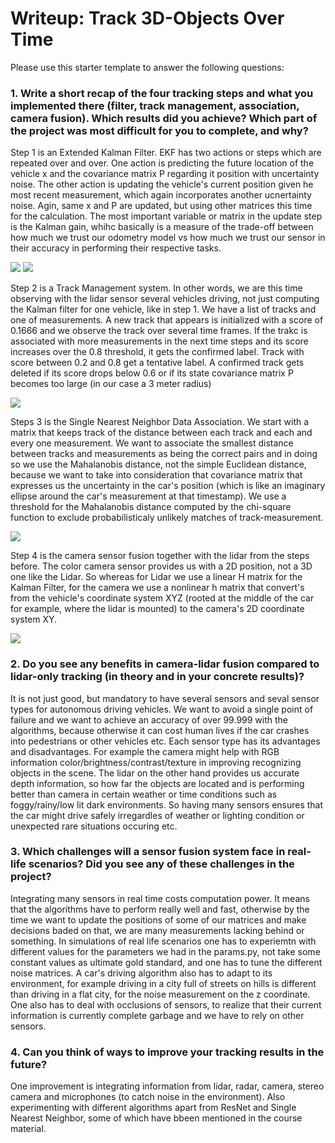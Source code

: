 # Writeup: Track 3D-Objects Over Time

Please use this starter template to answer the following questions:

### 1. Write a short recap of the four tracking steps and what you implemented there (filter, track management, association, camera fusion). Which results did you achieve? Which part of the project was most difficult for you to complete, and why?

Step 1 is an Extended Kalman Filter. EKF has two actions or steps which are repeated over and over. One action is predicting the future location of the vehicle x and the covariance matrix P regarding it position with uncertainty noise. The other action is updating the vehicle's current position given he most recent measurement, which again incorporates another ucnertainty noise. Agin, same x and P are updated, but using other matrices this time for the calculation. The most important variable or matrix in the update step is the Kalman gain, whihc basically is a measure of the trade-off between how much we trust our odometry model vs how much we trust our sensor in their accuracy in performing their respective tasks.

<img src="img/Figure01.png">
<img src="img/Figure02.png">

Step 2 is a Track Management system. In other words, we are this time observing with the lidar sensor several vehicles driving, not just computing the Kalman filter for one vehicle, like in step 1. We have a list of tracks and one of measurements. A new track that appears is initialized with a score of 0.1666 and we observe the track over several time frames. If the trakc is associated with more measurements in the next time steps and its score increases over the 0.8 threshold, it gets the confirmed label. Track with score between 0.2 and 0.8 get a tentative label. A confirmed track gets deleted if its score drops below 0.6 or if its state covariance matrix P becomes too large (in our case a 3 meter radius)

<img src="img/Figure03.png">

Steps 3 is the Single Nearest Neighbor Data Association. We start with a matrix that keeps track of the distance between each track and each and every one measurement. We want to associate the smallest distance between tracks and measurements as being the correct pairs and in doing so we use the Mahalanobis distance, not the simple Euclidean distance, because we want to take into consideration that covariance matrix that expresses us the uncertainty in the car's position (which is like an imaginary ellipse around the car's measurement at that timestamp). We use a threshold for the Mahalanobis distance computed by the chi-square function to exclude probabilisticaly unlikely matches of track-measurement.

<img src="img/Figure04.png">

Step 4 is the camera sensor fusion together with the lidar from the steps before. The color camera sensor provides us with a 2D position, not a 3D one like the Lidar. So whereas for Lidar we use a linear H matrix for the Kalman Filter, for the camera we use a nonlinear h matrix that convert's from the vehicle's coordinate system XYZ (rooted at the middle of the car for example, where the lidar is mounted) to the camera's 2D coordinate system XY.

<img src="img/Figure05.png">

### 2. Do you see any benefits in camera-lidar fusion compared to lidar-only tracking (in theory and in your concrete results)? 
It is not just good, but mandatory to have several sensors and seval sensor types for autonomous driving vehicles. We want to avoid a single point of failure and we want to achieve an accuracy of over 99.999 with the algorithms, because otherwise it can cost human lives if the car crashes into pedestrians or other vehicles etc. Each sensor type has its advantages and disadvantages. For example the camera might help with RGB information color/brightness/contrast/texture in improving recognizing objects in the scene. The lidar on the other hand provides us accurate depth information, so how far the objects are located and is performing better than camera in certain weather or time conditions such as foggy/rainy/low lit dark environments. So having many sensors ensures that the car might drive safely irregardles of weather or lighting condition or unexpected rare situations occuring etc.


### 3. Which challenges will a sensor fusion system face in real-life scenarios? Did you see any of these challenges in the project?
Integrating many sensors in real time costs computation power. It means that the algorithms have to perform really well and fast, otherwise by the time we want to update the positions of some of our matrices and make decisions baded on that, we are many measurements lacking behind or something.
In simulations of real life scenarios one has to experiemtn with different values for the parameters we had in the params.py, not take some constant values as ultimate gold standard, and one has to tune the different noise matrices. A car's driving algorithm also has to adapt to its environment, for example driving in a city full of streets on hills is different than driving in a flat city, for the noise measurement on the z coordinate.
One also has to deal with occlusions of sensors, to realize that their current information is currently complete garbage and we have to rely on other sensors. 

### 4. Can you think of ways to improve your tracking results in the future?
One improvement is integrating information from lidar, radar, camera, stereo camera and microphones (to catch noise in the environment). 
Also experimenting with different algorithms apart from ResNet and Single Nearest Neighbor, some of which have bbeen mentioned in the course material.
